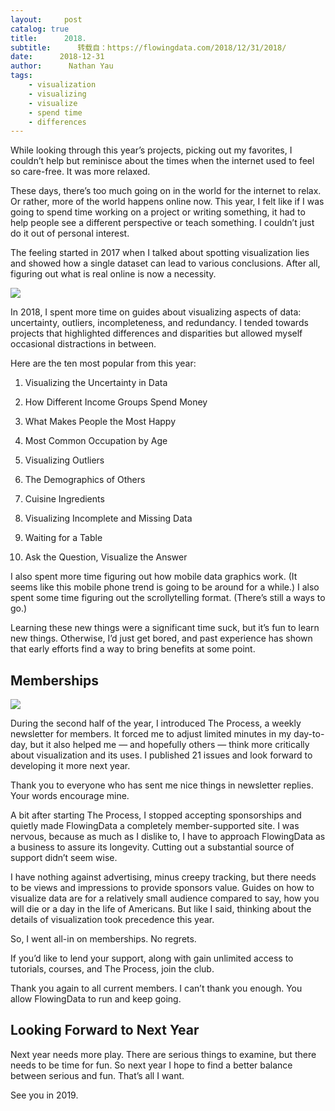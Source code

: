 ```yaml
---
layout:     post
catalog: true
title:      2018.
subtitle:      转载自：https://flowingdata.com/2018/12/31/2018/
date:      2018-12-31
author:      Nathan Yau
tags:
    - visualization
    - visualizing
    - visualize
    - spend time
    - differences
---
```


While looking through this year’s projects, picking out my favorites, I couldn’t help but reminisce about the times when the internet used to feel so care-free. It was more relaxed. 

These days, there’s too much going on in the world for the internet to relax. Or rather, more of the world happens online now. This year, I felt like if I was going to spend time working on a project or writing something, it had to help people see a different perspective or teach something. I couldn’t just do it out of personal interest.

The feeling started in 2017 when I talked about spotting visualization lies and showed how a single dataset can lead to various conclusions. After all, figuring out what is real online is now a necessity.

![](https://i0.wp.com/flowingdata.com/wp-content/uploads/2018/01/obscurity-featured.png?resize=720%2C441&ssl=1)


In 2018, I spent more time on guides about visualizing aspects of data: uncertainty, outliers, incompleteness, and redundancy. I tended towards projects that highlighted differences and disparities but allowed myself occasional distractions in between. 

Here are the ten most popular from this year: 

1. Visualizing the Uncertainty in Data

1. How Different Income Groups Spend Money

1. What Makes People the Most Happy

1. Most Common Occupation by Age

1. Visualizing Outliers

1. The Demographics of Others

1. Cuisine Ingredients

1. Visualizing Incomplete and Missing Data

1. Waiting for a Table

1. Ask the Question, Visualize the Answer


I also spent more time figuring out how mobile data graphics work. (It seems like this mobile phone trend is going to be around for a while.) I also spent some time figuring out the scrollytelling format. (There’s still a ways to go.)

Learning these new things were a significant time suck, but it’s fun to learn new things. Otherwise, I’d just get bored, and past experience has shown that early efforts find a way to bring benefits at some point.

## Memberships

![](https://i2.wp.com/flowingdata.com/wp-content/uploads/2018/08/process-newsletter-featured-001.png?resize=750%2C220&ssl=1)


During the second half of the year, I introduced The Process, a weekly newsletter for members. It forced me to adjust limited minutes in my day-to-day, but it also helped me — and hopefully others — think more critically about visualization and its uses. I published 21 issues and look forward to developing it more next year. 

Thank you to everyone who has sent me nice things in newsletter replies. Your words encourage mine.

A bit after starting The Process, I stopped accepting sponsorships and quietly made FlowingData a completely member-supported site. I was nervous, because as much as I dislike to, I have to approach FlowingData as a business to assure its longevity. Cutting out a substantial source of support didn’t seem wise. 

I have nothing against advertising, minus creepy tracking, but there needs to be views and impressions to provide sponsors value. Guides on how to visualize data are for a relatively small audience compared to say, how you will die or a day in the life of Americans. But like I said, thinking about the details of visualization took precedence this year.

So, I went all-in on memberships. No regrets.

If you’d like to lend your support, along with gain unlimited access to tutorials, courses, and The Process, join the club.

Thank you again to all current members. I can’t thank you enough. You allow FlowingData to run and keep going.

## Looking Forward to Next Year

Next year needs more play. There are serious things to examine, but there needs to be time for fun. So next year I hope to find a better balance between serious and fun. That’s all I want.

See you in 2019.
